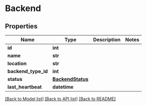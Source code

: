 # Backend


## Properties
Name | Type | Description | Notes
------------ | ------------- | ------------- | -------------
**id** | **int** |  | 
**name** | **str** |  | 
**location** | **str** |  | 
**backend_type_id** | **int** |  | 
**status** | [**BackendStatus**](BackendStatus.md) |  | 
**last_heartbeat** | **datetime** |  | 

[[Back to Model list]](../README.md#documentation-for-models) [[Back to API list]](../README.md#documentation-for-api-endpoints) [[Back to README]](../README.md)


